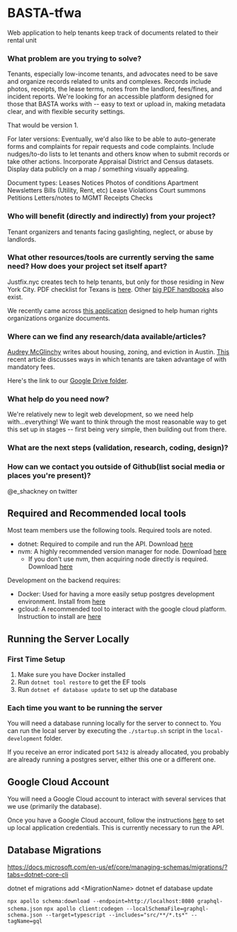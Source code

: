 # BASTA-tfwa

Web application to help tenants keep track of documents related to their rental unit

### What problem are you trying to solve?

Tenants, especially low-income tenants, and advocates need to be save and organize records related to units and complexes.
Records include photos, receipts, the lease terms, notes from the landlord, fees/fines, and incident reports. We're looking for an accessible platform designed for those that BASTA works with -- easy to text or upload in, making metadata clear, and with flexible security settings.

That would be version 1.

For later versions:
Eventually, we'd also like to be able to auto-generate forms and complaints for repair requests and code complaints.
Include nudges/to-do lists to let tenants and others know when to submit records or take other actions.
Incorporate Appraisal District and Census datasets.
Display data publicly on a map / something visually appealing.

Document types:
Leases
Notices
Photos of conditions
Apartment Newsletters
Bills (Utility, Rent, etc)
Lease Violations
Court summons
Petitions
Letters/notes to MGMT
Receipts
Checks

### Who will benefit (directly and indirectly) from your project?

Tenant organizers and tenants facing gaslighting, neglect, or abuse by landlords.

### What other resources/tools are currently serving the same need? How does your project set itself apart?

Justfix.nyc creates tech to help tenants, but only for those residing in New York City. PDF checklist for Texans is [here](http://www.txtha.org/wp-content/uploads/2016/01/MIMOIForm1.pdf). Other [big PDF handbooks](https://www.texasbar.com/AM/Template.cfm?ContentID=25969&Section=Free_Legal_Information2&Template=/CM/ContentDisplay.cfm) also exist.

We recently came across [this application](https://www.uwazi.io/) designed to help human rights organizations organize documents.

### Where can we find any research/data available/articles?

[Audrey McGlinchy](https://www.kut.org/people/audrey-mcglinchy-kut) writes about housing, zoning, and eviction in Austin. [This](https://www.texasobserver.org/rent-by-another-name/) recent article discusses ways in which tenants are taken advantage of with mandatory fees.

Here's the link to our [Google Drive folder](https://drive.google.com/open?id=1ThK_ThKCyllMOzyot5wIKgrcTXWpzoan).

### What help do you need now?

We're relatively new to legit web development, so we need help with...everything! We want to think through the most reasonable way to get this set up in stages -- first being very simple, then building out from there.

### What are the next steps (validation, research, coding, design)?

### How can we contact you outside of Github(list social media or places you're present)?

@e_shackney on twitter

## Required and Recommended local tools

Most team members use the following tools. Required tools are noted.

- dotnet: Required to compile and run the API. Download [here](https://dotnet.microsoft.com/download)
- nvm: A highly recommended version manager for node. Download [here](https://github.com/nvm-sh/nvm)
  - If you don't use nvm, then acquiring node directly is required. Download [here](https://nodejs.org/en/download/)

Development on the backend requires:

- Docker: Used for having a more easily setup postgres development environment. Install from [here](https://docs.docker.com/get-docker/)
- gcloud: A recommended tool to interact with the google cloud platform. Instruction to install are [here](https://cloud.google.com/sdk/docs#install_the_latest_cloud_tools_version_cloudsdk_current_version)

## Running the Server Locally

### First Time Setup

1. Make sure you have Docker installed
1. Run `dotnet tool restore` to get the EF tools
1. Run `dotnet ef database update` to set up the database

### Each time you want to be running the server

You will need a database running locally for the server to connect to. You can run the local server by executing the `./startup.sh` script in the `local-development` folder.

If you receive an error indicated port `5432` is already allocated, you probably are already running a postgres server, either this one or a different one.

## Google Cloud Account

You will need a Google Cloud account to interact with several services that we use (primarily the database).

Once you have a Google Cloud account, follow the instructions [here](https://cloud.google.com/docs/authentication/getting-started) to set up local application credentials. This is currently necessary to run the API.

## Database Migrations

https://docs.microsoft.com/en-us/ef/core/managing-schemas/migrations/?tabs=dotnet-core-cli

dotnet ef migrations add \<MigrationName\>
dotnet ef database update

`npx apollo schema:download --endpoint=http://localhost:8080 graphql-schema.json`
`npx apollo client:codegen --localSchemaFile=graphql-schema.json --target=typescript --includes="src/**/*.ts*" --tagName=gql`
